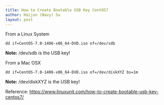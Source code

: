 ```yaml
---
title: How to Create Bootable USB Key CentOS7
author: Haijun (Navy) Su
layout: post
---
```

From a Linux System
~~~shell
dd if=CentOS-7.0-1406-x86_64-DVD.iso of=/dev/sdb
~~~
**Note:** /dev/sdb is the USB key!

From a Mac OSX
~~~shell
dd if=CentOS-7.0-1406-x86_64-DVD.iso of=/dev/diskXYZ bs=1m
~~~
**Note:** /dev/diskXYZ is the USB key!

Reference: <https://www.linuxunit.com/how-to-create-bootable-usb-key-centos7/>
